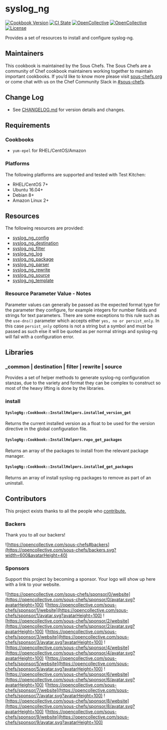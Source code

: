 # syslog_ng

[![Cookbook Version](https://img.shields.io/cookbook/v/syslog_ng.svg?style=flat)](https://supermarket.chef.io/cookbooks/syslog_ng)
[![CI State](https://github.com/sous-chefs/syslog_ng/workflows/ci/badge.svg)](https://github.com/sous-chefs/syslog_ng/actions?query=workflow%3Aci)
[![OpenCollective](https://opencollective.com/sous-chefs/backers/badge.svg)](#backers)
[![OpenCollective](https://opencollective.com/sous-chefs/sponsors/badge.svg)](#sponsors)
[![License](https://img.shields.io/badge/License-Apache%202.0-green.svg)](https://opensource.org/licenses/Apache-2.0)

Provides a set of resources to install and configure syslog-ng.

## Maintainers

This cookbook is maintained by the Sous Chefs. The Sous Chefs are a community of Chef cookbook maintainers working together to maintain important cookbooks. If you’d like to know more please visit [sous-chefs.org](https://sous-chefs.org/) or come chat with us on the Chef Community Slack in [#sous-chefs](https://chefcommunity.slack.com/messages/C2V7B88SF).

## Change Log

- See [CHANGELOG.md](/CHANGELOG.md) for version details and changes.

## Requirements

### Cookbooks

- `yum-epel` for RHEL/CentOS/Amazon

### Platforms

The following platforms are supported and tested with Test Kitchen:

- RHEL/CentOS 7+
- Ubuntu 16.04+
- Debian 8+
- Amazon Linux 2+

## Resources

The following resources are provided:

- [syslog_ng_config](documentation/syslog_ng_config.md)
- [syslog_ng_destination](documentation/syslog_ng_destination.md)
- [syslog_ng_filter](documentation/syslog_ng_filter.md)
- [syslog_ng_log](documentation/syslog_ng_log.md)
- [syslog_ng_package](documentation/syslog_ng_package.md)
- [syslog_ng_parser](documentation/syslog_ng_parser.md)
- [syslog_ng_rewrite](documentation/syslog_ng_rewrite.md)
- [syslog_ng_source](documentation/syslog_ng_source.md)
- [syslog_ng_template](documentation/syslog_ng_template.md)

### Resource Parameter Value - Notes

Parameter values can generally be passed as the expected format type for the parameter they configure, for example integers for number fields and strings for text parameters.
There are some exceptions to this rule such as the `use-dns()` parameter which accepts either `yes, no or persist_only`. In this case `persist_only` options is not a string but a symbol and must be passed as such else it will be quoted as per normal strings and syslog-ng will fail with a configuration error.

## Libraries

### _common | destination | filter | rewrite | source

Provides a set of helper methods to generate syslog-ng configuration stanzas, due to the variety and format they can be complex to construct so most of the
heavy lifting is done by the libraries.

### install

#### `SyslogNg::Cookbook::InstallHelpers.installed_version_get`

Returns the current installed version as a float to be used for the version directive in the global configuration file.

#### `SyslogNg::Cookbook::InstallHelpers.repo_get_packages`

Returns an array of the packages to install from the relevant package manager.

#### `SyslogNg::Cookbook::InstallHelpers.installed_get_packages`

Returns an array of install syslog-ng packages to remove as part of an uninstall.

## Contributors

This project exists thanks to all the people who [contribute.](https://opencollective.com/sous-chefs/contributors.svg?width=890&button=false)

### Backers

Thank you to all our backers!

![https://opencollective.com/sous-chefs#backers](https://opencollective.com/sous-chefs/backers.svg?width=600&avatarHeight=40)

### Sponsors

Support this project by becoming a sponsor. Your logo will show up here with a link to your website.

![https://opencollective.com/sous-chefs/sponsor/0/website](https://opencollective.com/sous-chefs/sponsor/0/avatar.svg?avatarHeight=100)
![https://opencollective.com/sous-chefs/sponsor/1/website](https://opencollective.com/sous-chefs/sponsor/1/avatar.svg?avatarHeight=100)
![https://opencollective.com/sous-chefs/sponsor/2/website](https://opencollective.com/sous-chefs/sponsor/2/avatar.svg?avatarHeight=100)
![https://opencollective.com/sous-chefs/sponsor/3/website](https://opencollective.com/sous-chefs/sponsor/3/avatar.svg?avatarHeight=100)
![https://opencollective.com/sous-chefs/sponsor/4/website](https://opencollective.com/sous-chefs/sponsor/4/avatar.svg?avatarHeight=100)
![https://opencollective.com/sous-chefs/sponsor/5/website](https://opencollective.com/sous-chefs/sponsor/5/avatar.svg?avatarHeight=100)
![https://opencollective.com/sous-chefs/sponsor/6/website](https://opencollective.com/sous-chefs/sponsor/6/avatar.svg?avatarHeight=100)
![https://opencollective.com/sous-chefs/sponsor/7/website](https://opencollective.com/sous-chefs/sponsor/7/avatar.svg?avatarHeight=100)
![https://opencollective.com/sous-chefs/sponsor/8/website](https://opencollective.com/sous-chefs/sponsor/8/avatar.svg?avatarHeight=100)
![https://opencollective.com/sous-chefs/sponsor/9/website](https://opencollective.com/sous-chefs/sponsor/9/avatar.svg?avatarHeight=100)
